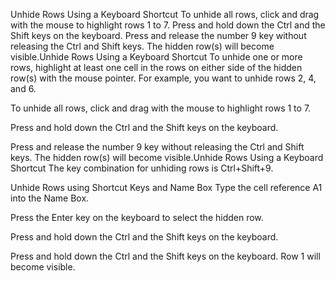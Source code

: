 Unhide Rows Using a Keyboard Shortcut
To unhide all rows, click and drag with the mouse to highlight rows 1 to 7.
Press and hold down the Ctrl and the Shift keys on the keyboard.
Press and release the number 9 key without releasing the Ctrl and Shift keys. The hidden row(s) will become visible.Unhide Rows Using a Keyboard Shortcut
To unhide one or more rows, highlight at least one cell in the rows on either side of the hidden row(s) with the mouse pointer. For example, you want to unhide rows 2, 4, and 6.

To unhide all rows, click and drag with the mouse to highlight rows 1 to 7.

Press and hold down the Ctrl and the Shift keys on the keyboard.

Press and release the number 9 key without releasing the Ctrl and Shift keys. The hidden row(s) will become visible.Unhide Rows Using a Keyboard Shortcut
The key combination for unhiding rows is Ctrl+Shift+9.

Unhide Rows using Shortcut Keys and Name Box
Type the cell reference A1 into the Name Box.

Press the Enter key on the keyboard to select the hidden row.

Press and hold down the Ctrl and the Shift keys on the keyboard.

Press and hold down the Ctrl and the Shift keys on the keyboard. Row 1 will become visible.
